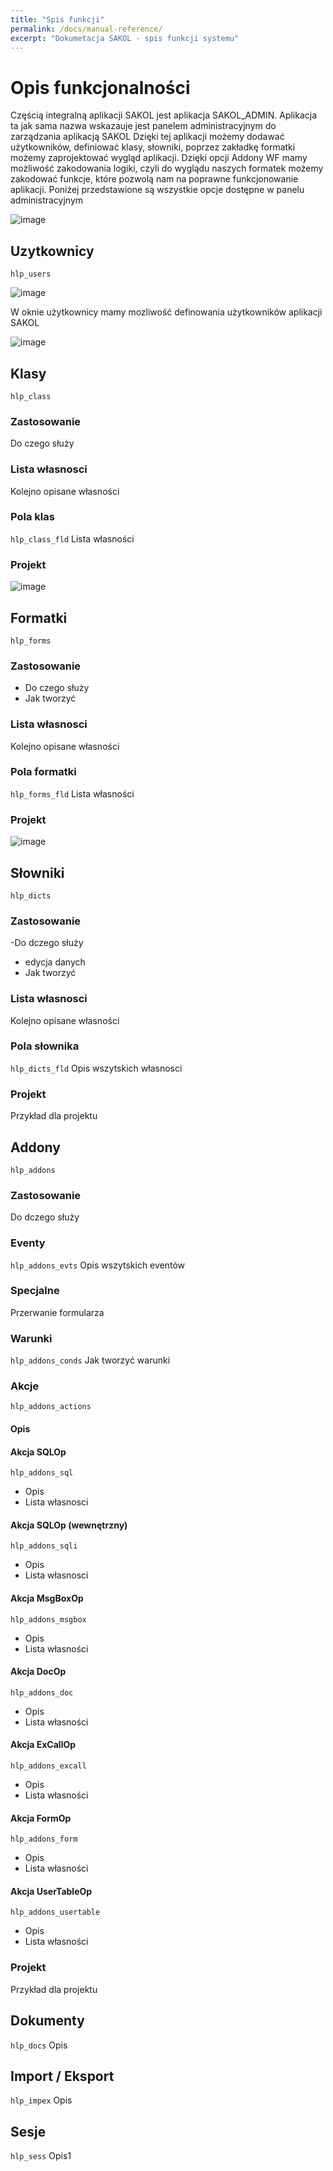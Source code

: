 ```yaml
---
title: "Spis funkcji"
permalink: /docs/manual-reference/
excerpt: "Dokumetacja SAKOL - spis funkcji systemu"
---
```


# Opis funkcjonalności
Częścią integralną aplikacji SAKOL jest aplikacja SAKOL_ADMIN. 
Aplikacja ta jak sama nazwa wskazauje jest panelem administracyjnym do zarządzania aplikacją SAKOL 
Dzięki tej aplikacji możemy dodawać użytkowników, definiować klasy, słowniki, poprzez zakładkę formatki możemy zaprojektować wygląd aplikacji. Dzięki opcji Addony WF mamy możliwość zakodowania logiki, czyli do wyglądu naszych formatek możemy zakodować funkcje, które pozwolą nam na poprawne funkcjonowanie aplikacji. Poniżej przedstawione są wszystkie opcje dostępne w panelu administracyjnym

![image](https://user-images.githubusercontent.com/93259107/143850389-f0ccb4c1-b639-49d7-a501-0d52c2464562.png)



## Uzytkownicy <a name="hlp_users"></a>
`hlp_users`

![image](https://user-images.githubusercontent.com/93259107/143865839-057ab28f-dd27-4ed2-926f-314c03cc10ed.png)

W oknie użytkownicy mamy mozliwość definowania użytkowników aplikacji SAKOL

![image](https://user-images.githubusercontent.com/93259107/143867989-6e709b09-a0e3-4d66-a4f6-f7c0e50bf7fe.png)




## Klasy <a name="hlp_class"></a>
`hlp_class`
### Zastosowanie
  Do czego służy
### Lista własnosci
  Kolejno opisane własności 
### Pola klas <a name="hlp_class_fld"></a>
`hlp_class_fld`
  Lista własności 
### Projekt

![image](https://user-images.githubusercontent.com/93259107/143887490-591e7c6d-cca2-4ae4-a99b-c20f265fd5de.png)

  
## Formatki  <a name="hlp_forms"></a>
`hlp_forms`
### Zastosowanie
- Do czego służy
- Jak tworzyć
### Lista własnosci
  Kolejno opisane własności 
### Pola formatki  <a name="hlp_forms_fld"></a>
`hlp_forms_fld`
Lista własności 
### Projekt

![image](https://user-images.githubusercontent.com/93259107/143887809-7681a1d6-242a-4ddd-94c3-84689aff2a05.png)


## Słowniki <a name="hlp_dicts"></a>
`hlp_dicts`
### Zastosowanie
-Do dczego służy
- edycja danych
- Jak tworzyć
### Lista własnosci
  Kolejno opisane własności  
### Pola słownika <a name="hlp_dicts_fld"></a>
`hlp_dicts_fld`
  Opis wszytskich własnosci
### Projekt
Przykład dla projektu

## Addony <a name="hlp_addons"></a>
`hlp_addons`
### Zastosowanie
 Do dczego służy
### Eventy <a name="hlp_addons_evts"></a>
`hlp_addons_evts`
  Opis wszytskich eventów
### Specjalne
  Przerwanie formularza
### Warunki  <a name="hlp_addons_conds"></a>
`hlp_addons_conds`
  Jak tworzyć warunki
### Akcje  <a name="hlp_addons_actions"></a>
`hlp_addons_actions`
  #### Opis
  #### Akcja SQLOp  <a name="hlp_addons_sql"></a>
  `hlp_addons_sql`
  - Opis 
  - Lista własnosci
  #### Akcja SQLOp (wewnętrzny)   <a name="hlp_addons_sqli"></a>
  `hlp_addons_sqli`
  - Opis 
  - Lista własnosci
  #### Akcja MsgBoxOp  <a name="hlp_addons_msgbox"></a>
  `hlp_addons_msgbox`
  - Opis 
  - Lista własności
  #### Akcja DocOp  <a name="hlp_addons_doc"></a>
  `hlp_addons_doc`
  - Opis 
  - Lista własności
  #### Akcja ExCallOp  <a name="hlp_addons_excall"></a>
  `hlp_addons_excall`
  - Opis 
  - Lista własności
  #### Akcja FormOp  <a name="hlp_addons_form"></a>
  `hlp_addons_form`
  - Opis 
  - Lista własności
  #### Akcja UserTableOp  <a name="hlp_addons_usertable"></a>
  `hlp_addons_usertable`
  - Opis 
  - Lista własności

### Projekt
Przykład dla projektu

## Dokumenty  <a name="hlp_docs"></a>
`hlp_docs`
 Opis

## Import / Eksport <a name="hlp_impex"></a>
`hlp_impex`
 Opis

## Sesje <a name="hlp_sess"></a>
`hlp_sess`
 Opis1

